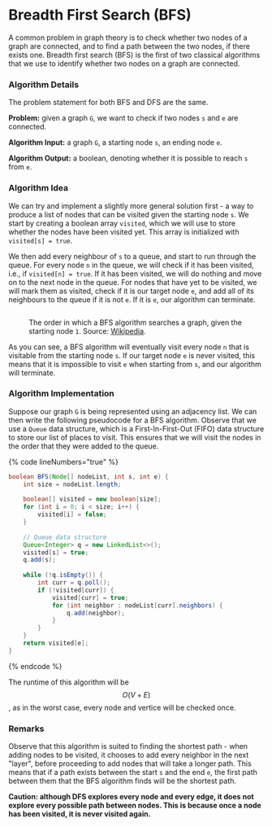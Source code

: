 # Breadth First Search (BFS)

A common problem in graph theory is to check whether two nodes of a graph are connected, and to find a path between the two nodes, if there exists one. Breadth first search (BFS) is the first of two classical algorithms that we use to identify whether two nodes on a graph are connected.

### Algorithm Details

The problem statement for both BFS and DFS are the same.

**Problem:** given a graph `G`, we want to check if two nodes `s` and `e` are connected.

**Algorithm Input:** a graph `G`, a starting node `s`, an ending node `e`.

**Algorithm Output:** a boolean, denoting whether it is possible to reach `s` from `e`.

### Algorithm Idea

We can try and implement a slightly more general solution first - a way to produce a list of nodes that can be visited given the starting node `s`. We start by creating a boolean array `visited`, which we will use to store whether the nodes have been visited yet. This array is initialized with `visited[s] = true`.

We then add every neighbour of `s` to a queue, and start to run through the queue. For every node `n` in the queue, we will check if it has been visited, i.e., if `visited[n] = true`. If it has been visited, we will do nothing and move on to the next node in the queue. For nodes that have yet to be visited, we will mark them as visited, check if it is our target node `e`, and add all of its neighbours to the queue if it is not `e`. If it is `e`, our algorithm can terminate.

<figure><img src="https://upload.wikimedia.org/wikipedia/commons/thumb/3/33/Breadth-first-tree.svg/1200px-Breadth-first-tree.svg.png" alt=""><figcaption><p>The order in which a BFS algorithm searches a graph, given the starting node <code>1</code>. Source: <a href="https://upload.wikimedia.org/wikipedia/commons/thumb/3/33/Breadth-first-tree.svg/1200px-Breadth-first-tree.svg.png">Wikipedia</a>.</p></figcaption></figure>

As you can see, a BFS algorithm will eventually visit every node `n` that is visitable from the starting node `s`. If our target node `e` is never visited, this means that it is impossible to visit `e` when starting from `s`, and our algorithm will terminate.

### Algorithm Implementation

Suppose our graph `G` is being represented using an adjacency list. We can then write the following pseudocode for a BFS algorithm. Observe that we use a `Queue` data structure, which is a First-In-First-Out (FIFO) data structure to store our list of places to visit. This ensures that we will visit the nodes in the order that they were added to the queue.

{% code lineNumbers="true" %}
```java
boolean BFS(Node[] nodeList, int s, int e) {
    int size = nodeList.length;
    
    boolean[] visited = new boolean[size];
    for (int i = 0; i < size; i++) {
        visited[i] = false;
    }
    
    // Queue data structure
    Queue<Integer> q = new LinkedList<>();
    visited[s] = true;
    q.add(s);
    
    while (!q.isEmpty()) {
        int curr = q.poll();
        if (!visited[curr]) {
            visited[curr] = true;
            for (int neighbor : nodeList[curr].neighbors) {
                q.add(neighbor);
            }
        }
    }
    return visited[e];
}
```
{% endcode %}

The runtime of this algorithm will be $$O(V+E)$$, as in the worst case, every node and vertice will be checked once.

### Remarks

Observe that this algorithm is suited to finding the shortest path - when adding nodes to be visited, it chooses to add every neighbor in the next "layer", before proceeding to add nodes that will take a longer path. This means that if a path exists between the start `s` and the end `e`, the first path between them that the BFS algorithm finds will be the shortest path.

**Caution: although DFS explores every node and every edge, it does not explore every possible path between nodes. This is because once a node has been visited, it is never visited again.**
